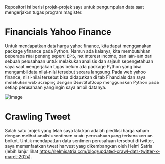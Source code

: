 Repositori ini berisi projek-projek saya untuk pengumpulan data saat mengerjakan tugas program magister.

# Financials Yahoo Finance
Untuk mendapatkan data harga yahoo finance, kita dapat menggunakan package yfinance pada Python. Namun ada kalanya, kita membutuhkan
beberapa nilai penting seperti EPS, net interest income, dan lain-lain dari sebuah perusahaan untuk melakukan analisis dan sejauh sepengetahuan saya
saat mengerjakan tugas belum ada package Python yang bisa mengambil data nilai-nilai tersebut secara langsung. Pada web yahoo finance,
nilai-nilai tersebut bisa didapatkan di tab Financials dan saya melakukan web scraping dengan BeautifulSoup menggunakan Python pada
setiap perusahaan yang ingin saya ambil datanya.

![image](https://github.com/user-attachments/assets/5c1b6511-50eb-4f5f-a42c-1f957b2e232d)

# Crawling Tweet
Salah satu projek yang telah saya lakukan adalah prediksi harga saham dengan melihat analisis sentimen suatu perusahaan yang
terkena seruan boikot. Untuk mendapatkan data sentimen perusahaan tersebut di twitter, saya memanfaatkan tweet harvest yang dikembangkan oleh Helmi Satria 
(lebih lanjut lihat https://helmisatria.com/blog/updated-crawl-data-twitter-x-maret-2024).
